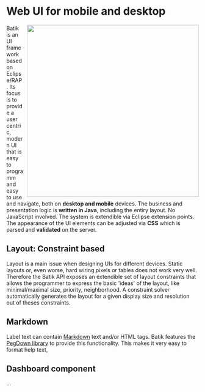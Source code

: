 # Web UI for mobile and desktop

<img align="right" width="450" style="margin-left:10px;" src="http://polymap.org/mosaic/raw-attachment/wiki/WikiStart/mosaic.png" alt=""/>

Batik is an UI framework based on Eclipse/RAP. Its focus is to provide a user centric, modern UI that is easy to programm and easy to use and navigate, both on **desktop and mobile** devices. The business and presentation logic is **written in Java**, including the entiry layout. No JavaScript involved. The system is extendible via Eclipse extension points. The appearance of the UI elements can be adjusted via **CSS** which is parsed and **validated** on the server.

## Layout: Constraint based

Layout is a main issue when designing UIs for different devices. Static layouts or, even worse, hard wiring pixels or tables does not work very well. Therefore the Batik API exposes an extendible set of layout constraints that allows the programmer to express the basic 'ideas' of the layout, like minimal/maximal size, priority, neighborhood. A constraint solver automatically generates the layout for a given display size and resolution out of theses constraints.

## Markdown

Label text can contain [Markdown](http://daringfireball.net/projects/markdown/syntax) text and/or HTML tags. Batik features the [PegDown library](https://github.com/sirthias/pegdown) to provide this functionality. This makes it very easy to format help text,

## Dashboard component

...
